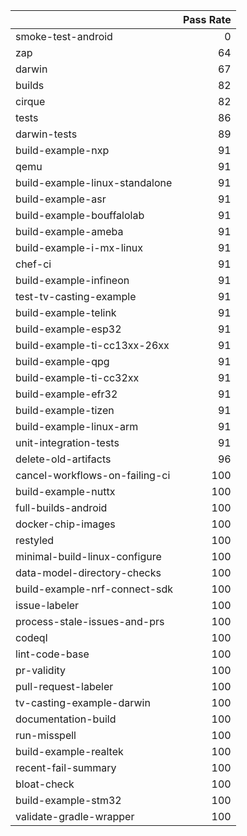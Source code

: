 |                                |   Pass Rate |
|:-------------------------------|------------:|
| smoke-test-android             |           0 |
| zap                            |          64 |
| darwin                         |          67 |
| builds                         |          82 |
| cirque                         |          82 |
| tests                          |          86 |
| darwin-tests                   |          89 |
| build-example-nxp              |          91 |
| qemu                           |          91 |
| build-example-linux-standalone |          91 |
| build-example-asr              |          91 |
| build-example-bouffalolab      |          91 |
| build-example-ameba            |          91 |
| build-example-i-mx-linux       |          91 |
| chef-ci                        |          91 |
| build-example-infineon         |          91 |
| test-tv-casting-example        |          91 |
| build-example-telink           |          91 |
| build-example-esp32            |          91 |
| build-example-ti-cc13xx-26xx   |          91 |
| build-example-qpg              |          91 |
| build-example-ti-cc32xx        |          91 |
| build-example-efr32            |          91 |
| build-example-tizen            |          91 |
| build-example-linux-arm        |          91 |
| unit-integration-tests         |          91 |
| delete-old-artifacts           |          96 |
| cancel-workflows-on-failing-ci |         100 |
| build-example-nuttx            |         100 |
| full-builds-android            |         100 |
| docker-chip-images             |         100 |
| restyled                       |         100 |
| minimal-build-linux-configure  |         100 |
| data-model-directory-checks    |         100 |
| build-example-nrf-connect-sdk  |         100 |
| issue-labeler                  |         100 |
| process-stale-issues-and-prs   |         100 |
| codeql                         |         100 |
| lint-code-base                 |         100 |
| pr-validity                    |         100 |
| pull-request-labeler           |         100 |
| tv-casting-example-darwin      |         100 |
| documentation-build            |         100 |
| run-misspell                   |         100 |
| build-example-realtek          |         100 |
| recent-fail-summary            |         100 |
| bloat-check                    |         100 |
| build-example-stm32            |         100 |
| validate-gradle-wrapper        |         100 |